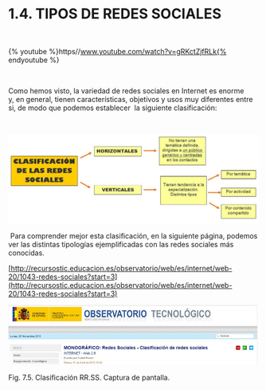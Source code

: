 
# 1.4. TIPOS DE REDES SOCIALES

 


{% youtube %}https//www.youtube.com/watch?v=gRKctZjfRLk{% endyoutube %}

 

Como hemos visto, la variedad de redes sociales en Internet es enorme y, en general, tienen características, objetivos y usos muy diferentes entre si, de modo que podemos establecer  la siguiente clasificación:

 


![](img/esquema_clasificacion.JPG)

 Para comprender mejor esta clasificación, en la siguiente página, podemos ver las distintas tipologías ejemplificadas con las redes sociales más conocidas.

[http://recursostic.educacion.es/observatorio/web/es/internet/web-20/1043-redes-sociales?start=3](http://recursostic.educacion.es/observatorio/web/es/internet/web-20/1043-redes-sociales?start=3)


![](img/clasificacion_rrss.JPG)

Fig. 7.5. Clasificación RR.SS. Captura de pantalla.

 

